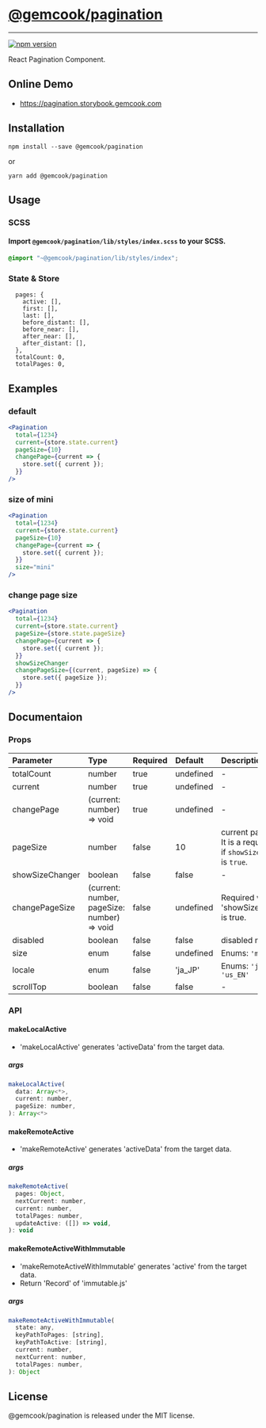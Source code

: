 # [@gemcook/pagination](https://pagination.storybook.gemcook.com)

---

[![npm version](https://badge.fury.io/js/%40gemcook%2Fpagination.svg)](https://badge.fury.io/js/%40gemcook%2Fpagination)

React Pagination Component.

## Online Demo

* https://pagination.storybook.gemcook.com

## Installation

```shell
npm install --save @gemcook/pagination
```

or

```shell
yarn add @gemcook/pagination
```

## Usage

### SCSS

#### Import `@gemcook/pagination/lib/styles/index.scss` to your SCSS.

```scss
@import "~@gemcook/pagination/lib/styles/index";
```

### State & Store

```
  pages: {
    active: [],
    first: [],
    last: [],
    before_distant: [],
    before_near: [],
    after_near: [],
    after_distant: [],
  },
  totalCount: 0,
  totalPages: 0,
```

## Examples

### default

```jsx
<Pagination
  total={1234}
  current={store.state.current}
  pageSize={10}
  changePage={current => {
    store.set({ current });
  }}
/>
```

### size of mini

```jsx
<Pagination
  total={1234}
  current={store.state.current}
  pageSize={10}
  changePage={current => {
    store.set({ current });
  }}
  size="mini"
/>
```

### change page size

```jsx
<Pagination
  total={1234}
  current={store.state.current}
  pageSize={store.state.pageSize}
  changePage={current => {
    store.set({ current });
  }}
  showSizeChanger
  changePageSize={(current, pageSize) => {
    store.set({ pageSize });
  }}
/>
```

## Documentaion

### Props

| **Parameter**   | **Type**                                    | **Required** | **Default** | **Description**                                                          |
| :-------------- | :------------------------------------------ | :----------- | :---------- | :----------------------------------------------------------------------- |
| totalCount      | number                                      | true         | undefined   | \-                                                                       |
| current         | number                                      | true         | undefined   | \-                                                                       |
| changePage      | (current: number) => void                   | true         | undefined   | \-                                                                       |
| pageSize        | number                                      | false        | 10          | current page size. It is a required item if `showSizeChanger` is `true`. |
| showSizeChanger | boolean                                     | false        | false       | \-                                                                       |
| changePageSize  | (current: number, pageSize: number) => void | false        | undefined   | Required when 'showSizeChanger' is true.                                 |
| disabled        | boolean                                     | false        | false       | disabled mode.                                                           |
| size            | enum                                        | false        | undefined   | Enums: `'mini'`                                                          |
| locale          | enum                                        | false        | 'ja_JP'     | Enums: `'ja_JP'` `'us_EN'`                                               |
| scrollTop       | boolean                                     | false        | false       | \-                                                                       |

### API

#### makeLocalActive

* 'makeLocalActive' generates 'activeData' from the target data.

##### args

```js
makeLocalActive(
  data: Array<*>,
  current: number,
  pageSize: number,
): Array<*>
```

#### makeRemoteActive

* 'makeRemoteActive' generates 'activeData' from the target data.

##### args

```js
makeRemoteActive(
  pages: Object,
  nextCurrent: number,
  current: number,
  totalPages: number,
  updateActive: ([]) => void,
): void
```

#### makeRemoteActiveWithImmutable

* 'makeRemoteActiveWithImmutable' generates 'active' from the target data.
* Return 'Record' of 'immutable.js'

##### args

```js
makeRemoteActiveWithImmutable(
  state: any,
  keyPathToPages: [string],
  keyPathToActive: [string],
  current: number,
  nextCurrent: number,
  totalPages: number,
): Object
```

## License

@gemcook/pagination is released under the MIT license.

